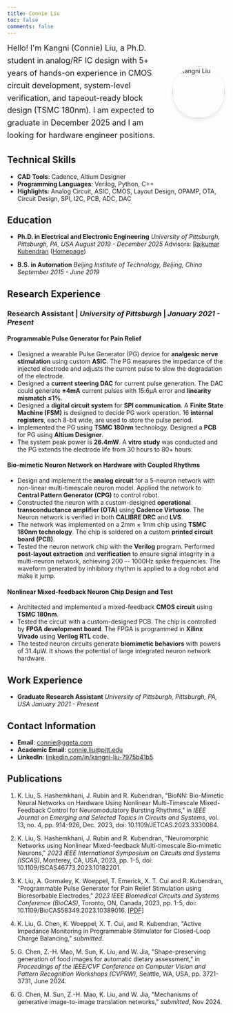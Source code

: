 ```yaml
---
title: Connie Liu
toc: false
comments: false
---
```


<div style="display: flex; align-items: center; gap: 30px; margin-bottom: 20px;">
  <div style="flex: 1;">
    <p style="margin: 0; font-size: 18px; line-height: 1.6;">Hello! I'm Kangni (Connie) Liu, a Ph.D. student in analog/RF IC design with 5+ years of hands-on experience in CMOS circuit development, system-level verification, and tapeout-ready block design (TSMC 180nm). I am expected to graduate in December 2025 and I am looking for hardware engineer positions.</p>
  </div>
  <div style="flex: 0 0 120px;">
    <img src="/images/connie-pitt.jpg" alt="Kangni Liu" style="width: 120px; height: 120px; border-radius: 50%; object-fit: cover; box-shadow: 0 4px 8px rgba(0,0,0,0.1);">
  </div>
</div> 

## Technical Skills

- **CAD Tools**: Cadence, Altium Designer
- **Programming Languages**: Verilog, Python, C++
- **Highlights**: Analog Circuit, ASIC, CMOS, Layout Design, OPAMP, OTA, Circuit Design, SPI, I2C, PCB, ADC, DAC

## Education

- **Ph.D. in Electrical and Electronic Engineering**
  *University of Pittsburgh, Pittsburgh, PA, USA*
  *August 2019 - December 2025*
  Advisors: [Rajkumar Kubendran](https://www.engineering.pitt.edu/people/faculty/rajkumar-kubendran/) ([Homepage](https://www.engineering.pitt.edu/subsites/Labs/enigma-lab/people/))

- **B.S. in Automation**
  *Beijing Institute of Technology, Beijing, China*
  *September 2015 - June 2019*

## Research Experience

### Research Assistant | *University of Pittsburgh* | *January 2021 - Present*

#### Programmable Pulse Generator for Pain Relief

- Designed a wearable Pulse Generator (PG) device for **analgesic nerve stimulation** using custom **ASIC**. The PG measures the impedance of the injected electrode and adjusts the current pulse to slow the degradation of the electrode.
- Designed a **current steering DAC** for current pulse generation. The DAC could generate **±4mA** current pulses with 15.6μA error and **linearity mismatch ≤1%**.
- Designed a **digital circuit system** for **SPI communication**. A **Finite State Machine (FSM)** is designed to decide PG work operation. 16 **internal registers**, each 8-bit wide, are used to store the pulse period.
- Implemented the PG using **TSMC 180nm** technology. Designed a **PCB** for PG using **Altium Designer**.
- The system peak power is **26.4mW**. A **vitro study** was conducted and the PG extends the electrode life from 30 hours to 80+ hours.

#### Bio-mimetic Neuron Network on Hardware with Coupled Rhythms

- Design and implement the **analog circuit** for a 5-neuron network with non-linear multi-timescale neuron model. Applied the network to **Central Pattern Generator (CPG)** to control robot.
- Constructed the neuron with a custom-designed **operational transconductance amplifier (OTA)** using **Cadence Virtuoso**. The Neuron network is verified in both **CALIBRE DRC** and **LVS**.
- The network was implemented on a 2mm × 1mm chip using **TSMC 180nm technology**. The chip is soldered on a custom **printed circuit board (PCB)**.
- Tested the neuron network chip with the **Verilog** program. Performed **post-layout extraction** and **verification** to ensure signal integrity in a multi-neuron network, achieving 200 -- 1000Hz spike frequencies. The waveform generated by inhibitory rhythm is applied to a dog robot and make it jump.

#### Nonlinear Mixed-feedback Neuron Chip Design and Test

- Architected and implemented a mixed-feedback **CMOS circuit** using **TSMC 180nm**.
- Tested the circuit with a custom-designed PCB. The chip is controlled by **FPGA development board**. The FPGA is programmed in **Xilinx Vivado** using **Verilog RTL** code.
- The tested neuron circuits generate **biomimetic behaviors** with powers of 31.4μW. It shows the potential of large integrated neuron network hardware.

## Work Experience

- **Graduate Research Assistant**
  *University of Pittsburgh, Pittsburgh, PA, USA*
  *January 2021 - Present*

## Contact Information

- **Email**: [connie@ggeta.com](mailto:connie@ggeta.com)
- **Academic Email**: [connie.liu@pitt.edu](mailto:connie.liu@pitt.edu)
- **LinkedIn**: [linkedin.com/in/kangni-liu-7975b41b5](https://www.linkedin.com/in/kangni-liu-7975b41b5/)

## Publications

1. K. Liu, S. Hashemkhani, J. Rubin and R. Kubendran, "BioNN: Bio-Mimetic Neural Networks on Hardware Using Nonlinear Multi-Timescale Mixed-Feedback Control for Neuromodulatory Bursting Rhythms," in *IEEE Journal on Emerging and Selected Topics in Circuits and Systems*, vol. 13, no. 4, pp. 914-926, Dec. 2023, doi: 10.1109/JETCAS.2023.3330084.

2. K. Liu, S. Hashemkhani, J. Rubin and R. Kubendran, "Neuromorphic Networks using Nonlinear Mixed-feedback Multi-timescale Bio-mimetic Neurons," *2023 IEEE International Symposium on Circuits and Systems (ISCAS)*, Monterey, CA, USA, 2023, pp. 1-5, doi: 10.1109/ISCAS46773.2023.10182201.

3. K. Liu, A. Gormaley, K. Woeppel, T. Emerick, X. T. Cui and R. Kubendran, "Programmable Pulse Generator for Pain Relief Stimulation using Bioresorbable Electrodes," *2023 IEEE Biomedical Circuits and Systems Conference (BioCAS)*, Toronto, ON, Canada, 2023, pp. 1-5, doi: 10.1109/BioCAS58349.2023.10389016. [[PDF]](/publications/Liu-etal-2023-Programmable-Pulse-Generator.pdf)

4. K. Liu, G. Chen, K. Woeppel, X. T. Cui, and R. Kubendran, "Active Impedance Monitoring in Programmable Stimulator for Closed-Loop Charge Balancing," *submitted*.

5. G. Chen, Z.-H. Mao, M. Sun, K. Liu, and W. Jia, "Shape-preserving generation of food images for automatic dietary assessment," in *Proceedings of the IEEE/CVF Conference on Computer Vision and Pattern Recognition Workshops (CVPRW)*, Seattle, WA, USA, pp. 3721-3731, June 2024.

6. G. Chen, M. Sun, Z.-H. Mao, K. Liu, and W. Jia, "Mechanisms of generative image-to-image translation networks," *submitted*, Nov 2024.